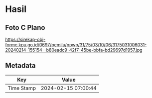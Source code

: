 # Hasil

## Foto C Plano

https://sirekap-obj-formc.kpu.go.id/0697/pemilu/ppwp/31/75/03/10/06/3175031006031-20240214-155154--b80eadc9-42f7-45be-bbfa-bd29697d1957.jpg


## Metadata

| Key        | Value               |
| ---------- | ------------------- |
| Time Stamp | 2024-02-15 07:00:44 |



